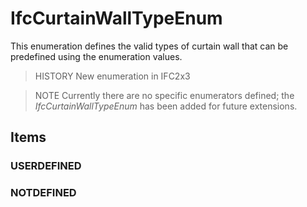 # IfcCurtainWallTypeEnum

This enumeration defines the valid types of curtain wall that can be predefined using the enumeration values.

> HISTORY New enumeration in IFC2x3

> NOTE Currently there are no specific enumerators defined; the _IfcCurtainWallTypeEnum_ has been added for future extensions.

## Items

### USERDEFINED


### NOTDEFINED

